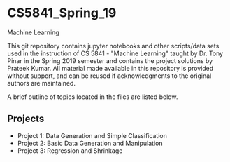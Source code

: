 # CS5841_Spring_19
Machine Learning

This git repository contains jupyter notebooks and other scripts/data sets used in the instruction of CS 5841 - "Machine Learning" taught by Dr. Tony Pinar in the Spring 2019 semester and contains the project solutions by Prateek Kumar. 
All material made available in this repository is provided without support, and can be reused if acknowledgments to the original authors are maintained.

A brief outline of topics located in the files are listed below.

## Projects

- Project 1: Data Generation and Simple Classification
- Project 2: Basic Data Generation and Manipulation
- Project 3: Regression and Shrinkage
